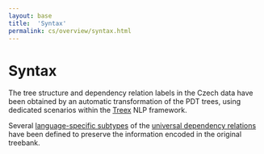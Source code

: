 ```yaml
---
layout: base
title:  'Syntax'
permalink: cs/overview/syntax.html
---
```


# Syntax

The tree structure and dependency relation labels in the Czech data have been obtained
by an automatic transformation of the PDT trees,
using dedicated scenarios within the
<a href="http://ufal.mff.cuni.cz/treex">Treex</a> NLP framework.

Several [language-specific subtypes](../dep/index.html)
of the [universal dependency relations](../../u/dep/index.html) have been defined
to preserve the information encoded in the original treebank.
